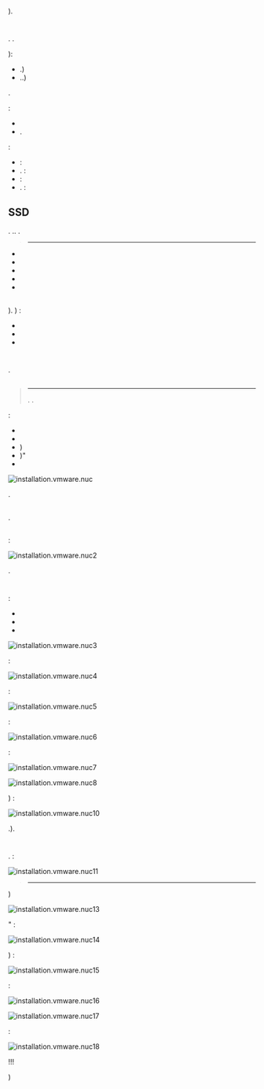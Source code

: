 # 

). 

#  

## 

. .

):

-   .)
-   ..)

.

 :

-   
-   .

 :

-    : [](http://www.ldlc.com/fiche/PB00203086.html) 
-   . : [](http://www.ldlc.com/fiche/PB00203148.html) 
-    : [](http://www.ldlc.com/fiche/PB00203084.html) 
-   . : [](http://www.ldlc.com/fiche/PB00202760.html) 

## SSD

. .. .

> ****
>
> 

-   [](http://www.ldlc.com/fiche/PB00203635.html) 
-   [](http://www.ldlc.com/fiche/PB00185923.html) 
-   [](http://www.ldlc.com/fiche/PB00203636.html) 
-   [](http://www.ldlc.com/fiche/PB00185924.html) 
-   [](http://www.ldlc.com/fiche/PB00207301.html) 

## 

). ) :

-   [](http://www.ldlc.com/fiche/PB00204134.html) 
-   [](http://www.ldlc.com/fiche/PB00204135.html) 
-   [](http://www.ldlc.com/fiche/PB00204136.html) 

# 

.

## 

> ****
>
> . [](https://kb.vmware.com/selfservice/microsites/search.do?language=en_US&cmd=displayKC&externalId=2147650). 

 :

-    [](https://my.vmware.com/en/web/vmware/evalcenter?p=free-esxi6) 
-   
-    [](https://my.vmware.com/en/web/vmware/evalcenter?p=free-esxi6) )
-    [](https://my.vmware.com/fr/web/vmware/details?productId=491&downloadGroup=ESXI60U2) )"
-    [](https://my.vmware.com/en/web/vmware/evalcenter?p=free-esxi6) 

![installation.vmware.nuc](images/installation.vmware.nuc.PNG)

.

## 

 [](http://rufus.akeo.ie/downloads/rufus-2.9.exe). 

## 

 :

![installation.vmware.nuc2](images/installation.vmware.nuc2.PNG)

.

# 

 :

-   
-   
-   

![installation.vmware.nuc3](images/installation.vmware.nuc3.jpg)

 :

![installation.vmware.nuc4](images/installation.vmware.nuc4.jpg)

 :

![installation.vmware.nuc5](images/installation.vmware.nuc5.jpg)

 :

![installation.vmware.nuc6](images/installation.vmware.nuc6.jpg)

:

![installation.vmware.nuc7](images/installation.vmware.nuc7.jpg)



![installation.vmware.nuc8](images/installation.vmware.nuc8.jpg)

) :

![installation.vmware.nuc10](images/installation.vmware.nuc10.jpg)

.).

# 

.  :

![installation.vmware.nuc11](images/installation.vmware.nuc11.jpg)

> ****
>
> 

)

![installation.vmware.nuc13](images/installation.vmware.nuc13.jpg)

" :

![installation.vmware.nuc14](images/installation.vmware.nuc14.jpg)

) :

![installation.vmware.nuc15](images/installation.vmware.nuc15.jpg)

 :

![installation.vmware.nuc16](images/installation.vmware.nuc16.jpg)



![installation.vmware.nuc17](images/installation.vmware.nuc17.jpg)

 :

![installation.vmware.nuc18](images/installation.vmware.nuc18.jpg)

 !!!

 [](https://doc.jeedom.com/de_DE/howto/doc-howto-vmware.creer_une_vm.html)  [](https://doc.jeedom.com/de_DE/howto/doc-howto-vmware.trucs_et_astuces.html) )
